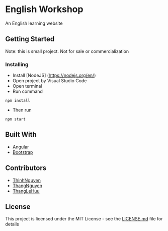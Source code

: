 # English Workshop
An English learning website


## Getting Started

Note: this is small project. Not for sale or commercialization


### Installing

* Install [NodeJS] (https://nodejs.org/en/)
* Open project by Visual Studio Code
* Open terminal
* Run command
```
npm install
```

* Then run
```
npm start
```


## Built With

* [Angular](https://angular.io)
* [Bootstrap](https://getbootstrap.com)

## Contributors
* [ThinhNguyen](https://github.com/tLigsP)
* [ThangNguyen](https://github.com/WillowWisp)
* [ThangLeHuu](https://github.com/lhthang1998)


## License

This project is licensed under the MIT License - see the [LICENSE.md](LICENSE.md) file for details

